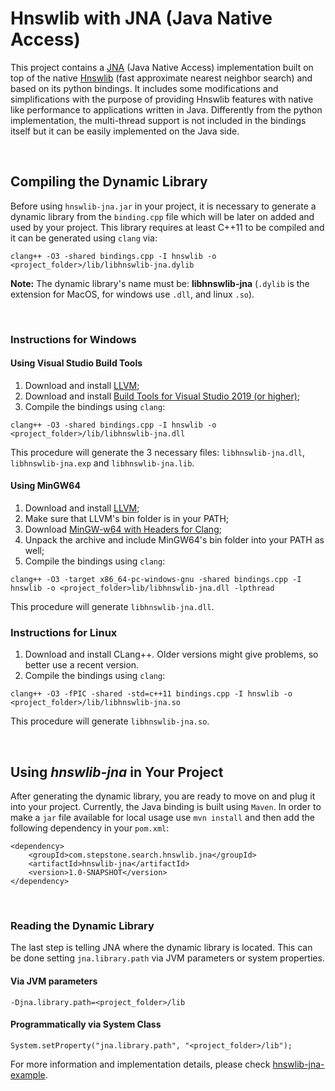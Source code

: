 # __Hnswlib with JNA (Java Native Access)__

This project contains a [JNA](https://github.com/java-native-access/jna) (Java Native Access) implementation built on top of the native [Hnswlib](https://github.com/nmslib/hnswlib) (fast approximate nearest neighbor search) and based on its python bindings. It includes some modifications and simplifications with the purpose of providing Hnswlib features with native like performance to applications written in Java. Differently from the python implementation, the multi-thread support is not included in the bindings itself but it can be easily implemented on the Java side.

&nbsp;
## __Compiling the Dynamic Library__

Before using `hnswlib-jna.jar` in your project, it is necessary to generate a dynamic library from the `binding.cpp` file which will be later on added and used by your project. This library requires at least C++11 to be compiled and it can be generated using `clang` via:

    clang++ -O3 -shared bindings.cpp -I hnswlib -o <project_folder>/lib/libhnswlib-jna.dylib

__Note:__ The dynamic library's name must be: **libhnswlib-jna** (`.dylib` is the extension for MacOS, for windows use `.dll`, and linux `.so`).

&nbsp;
### Instructions for Windows

#### Using Visual Studio Build Tools

1. Download and install [LLVM](https://releases.llvm.org/9.0.0/LLVM-9.0.0-win64.exe);
2. Download and install [Build Tools for Visual Studio 2019 (or higher)](https://visualstudio.microsoft.com/downloads/#build-tools-for-visual-studio-2019);
3. Compile the bindings using `clang`:
```
clang++ -O3 -shared bindings.cpp -I hnswlib -o <project_folder>/lib/libhnswlib-jna.dll
```
This procedure will generate the 3 necessary files: `libhnswlib-jna.dll`, `libhnswlib-jna.exp` and `libhnswlib-jna.lib`.

#### Using MinGW64

1. Download and install [LLVM](https://releases.llvm.org/9.0.0/LLVM-9.0.0-win64.exe);
2. Make sure that LLVM's bin folder is in your PATH;
3. Download [MinGW-w64 with Headers for Clang](https://sourceforge.net/projects/mingw-w64/files/Toolchains%20targetting%20Win64/Personal%20Builds/mingw-builds/8.1.0/threads-posix/seh/);
4. Unpack the archive and include MinGW64's bin folder into your PATH as well;
5. Compile the bindings using `clang`:
```
clang++ -O3 -target x86_64-pc-windows-gnu -shared bindings.cpp -I hnswlib -o <project_folder>lib/libhnswlib-jna.dll -lpthread
```
This procedure will generate `libhnswlib-jna.dll`. 

### Instructions for Linux

1. Download and install CLang++. Older versions might give problems, so better use a recent version.
2. Compile the bindings using `clang`:
```
clang++ -O3 -fPIC -shared -std=c++11 bindings.cpp -I hnswlib -o <project_folder>/lib/libhnswlib-jna.so
```
This procedure will generate `libhnswlib-jna.so`. 

&nbsp;
## __Using _hnswlib-jna_ in Your Project__

After generating the dynamic library, you are ready to move on and plug it into your project. Currently, the Java binding is built using `Maven`. In order to make a `jar` file available for local usage use `mvn install` and then add the following dependency in your `pom.xml`:
```
<dependency>
    <groupId>com.stepstone.search.hnswlib.jna</groupId>
    <artifactId>hnswlib-jna</artifactId>
    <version>1.0-SNAPSHOT</version>
</dependency>
```

&nbsp;
### Reading the Dynamic Library 

The last step is telling JNA where the dynamic library is located. This can be done setting `jna.library.path` via JVM parameters or system properties.

#### Via JVM parameters

	-Djna.library.path=<project_folder>/lib

#### Programmatically via System Class

	System.setProperty("jna.library.path", "<project_folder>/lib");

For more information and implementation details, please check [hnswlib-jna-example](./hnswlib-jna-example/).